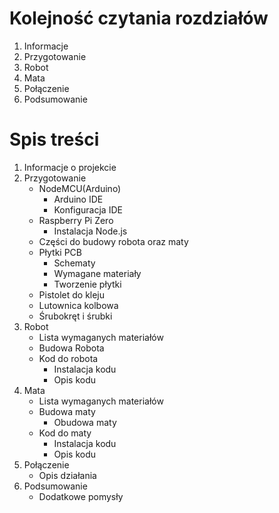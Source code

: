 # Kolejność czytania rozdziałów
1. Informacje
2. Przygotowanie
3. Robot
4. Mata
5. Połączenie
6. Podsumowanie

# Spis treści
1. Informacje o projekcie
2. Przygotowanie
    - NodeMCU(Arduino)
      - Arduino IDE
      - Konfiguracja IDE
    - Raspberry Pi Zero
      - Instalacja Node.js
    - Części do budowy robota oraz maty
    - Płytki PCB
      - Schematy
      - Wymagane materiały
      - Tworzenie płytki
    - Pistolet do kleju
    - Lutownica kolbowa
    - Śrubokręt i śrubki
3. Robot
    - Lista wymaganych materiałów
    - Budowa Robota
    - Kod do robota
        - Instalacja kodu
        - Opis kodu
4. Mata
    - Lista wymaganych materiałów
    - Budowa maty
      - Obudowa maty
    - Kod do maty
      - Instalacja kodu
      - Opis kodu
5. Połączenie
    - Opis działania
6. Podsumowanie
    - Dodatkowe pomysły
